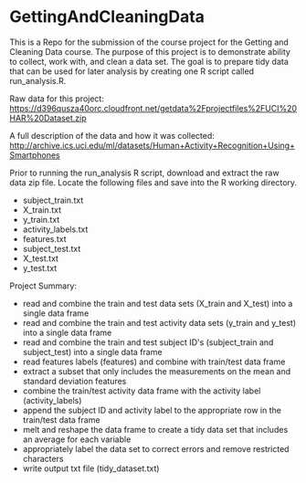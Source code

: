 # GettingAndCleaningData
This is a Repo for the submission of the course project for the Getting and Cleaning Data course.  The purpose of this project is to demonstrate ability to collect, work with, and clean a data set. The goal is to prepare tidy data that can be used for later analysis by creating one R script called run_analysis.R.

Raw data for this project:
  https://d396qusza40orc.cloudfront.net/getdata%2Fprojectfiles%2FUCI%20HAR%20Dataset.zip

A full description of the data and how it was collected:    
  http://archive.ics.uci.edu/ml/datasets/Human+Activity+Recognition+Using+Smartphones

Prior to running the run_analysis R script, download and extract the raw data zip file.  Locate the following files and save into the R working directory.
 - subject_train.txt
 - X_train.txt
 - y_train.txt
 - activity_labels.txt
 - features.txt
 - subject_test.txt
 - X_test.txt
 - y_test.txt

Project Summary:
 - read and combine the train and test data sets (X_train and X_test) into a single data frame
 - read and combine the train and test activity data sets (y_train and y_test) into a single data frame
 - read and combine the train and test subject ID's (subject_train and subject_test) into a single data frame
 - read features labels (features) and combine with train/test data frame
 - extract a subset that only includes the measurements on the mean and standard deviation features
 - combine the train/test activity data frame with the activity label (activity_labels)
 - append the subject ID and activity label to the appropriate row in the train/test data frame
 - melt and reshape the data frame to create a tidy data set that includes an average for each variable
 - appropriately label the data set to correct errors and remove restricted characters 
 - write output txt file (tidy_dataset.txt)


